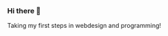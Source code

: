 ### Hi there 👋

Taking my first steps in webdesign and programming!

<!--
**ThomasRogge/ThomasRogge** is a ✨ _special_ ✨ repository because its `README.md` (this file) appears on your GitHub profile.

Here are some ideas to get you started:

- 🔭 I’m currently working on ...
- 🌱 I’m currently learning HTML, CSS, Javascript, C#,...
- ⚡ Fun fact: ...
-->
